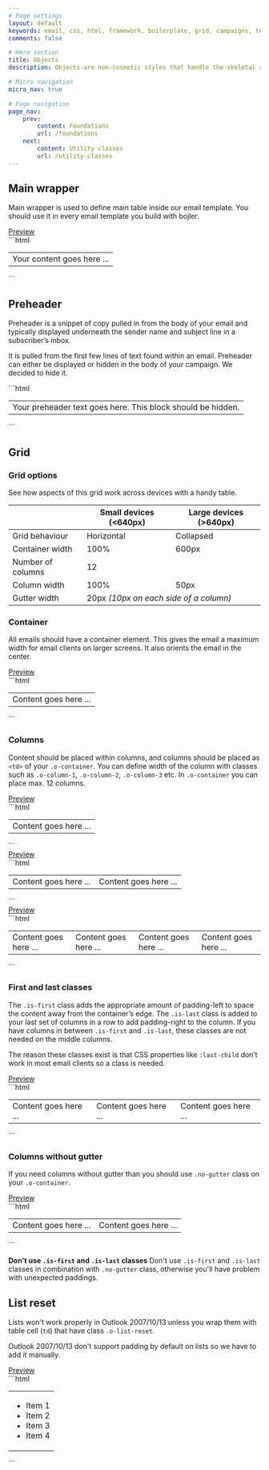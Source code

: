 ```yaml
---
# Page settings
layout: default
keywords: email, css, html, framework, boilerplate, grid, campaigns, templates, bojler, slicejack
comments: false

# Hero section
title: Objects
description: Objects are non-cosmetic styles that handle the skeletal aspect of a lot of UI components. Lets take a look at objects implemented into bojlers core.

# Micro navigation
micro_nav: true

# Page navigation
page_nav:
    prev:
        content: Foundations
        url: /foundations
    next:
        content: Utility classes
        url: /utility-classes
---
```


## Main wrapper
Main wrapper is used to define main table inside our email template.
You should use it in every email template you build with bojler.

<div class="example">
    <a href="../examples/objects/main-wrapper.html" target="blank">Preview</a>
</div>
```html
<html>
    <head></head>
    <body>
        <table class="o-main-wrapper" width="100%" border="0" cellpadding="0" cellspacing="0">
            <tr>
                <td class="o-main-wrapper__inner" align="center" valign="top"><!-- 10 -->
                    Your content goes here ...
                </td><!-- /.o-main-wrapper__inner -->
            </tr>
        </table><!-- /.o-main-wrapper -->
    </body>
</html>
```

## Preheader
Preheader is a snippet of copy pulled in from the body of your email and typically displayed underneath the sender name and subject line in a subscriber’s inbox.

It is pulled from the first few lines of text found within an email. Preheader can either be displayed or hidden in the body of your campaign. We decided to hide it.

<div class="example"></div>
```html
<table class="o-preheader" width="0" border="0" cellpadding="0" cellspacing="0">
    <tr>
        <td>Your preheader text goes here. This block should be hidden.</td>
    </tr>
</table><!-- /.o-preheader -->
```

## Grid
### Grid options
See how aspects of this grid work across devices with a handy table.
<table>
    <thead>
        <tr>
            <th></th>
            <th>Small devices (&lt;640px)</th>
            <th>Large devices (&gt;640px)</th>
        </tr>
    </thead>
    <tbody>
        <tr>
            <td>Grid behaviour</td>
            <td>Horizontal</td>
            <td>Collapsed</td>
        </tr>
        <tr>
            <td>Container width</td>
            <td>100%</td>
            <td>600px</td>
        </tr>
        <tr>
            <td>Number of columns</td>
            <td colspan="2">12</td>
        </tr>
        <tr>
            <td>Column width</td>
            <td>100%</td>
            <td>50px</td>
        </tr>
        <tr>
            <td>Gutter width</td>
            <td colspan="2">20px <i>(10px on each side of a column)</i></td>
        </tr>
    </tbody>
</table>

### Container
All emails should have a container element. This gives the email a maximum width for email clients on larger screens. It also orients the email in the center.

<div class="example">
    <a href="../examples/objects/grid/grid-1.html" target="blank">Preview</a>
</div>
```html
<table class="o-container" width="600" align="center" border="0" cellpadding="0" cellspacing="0">
    <tr>
        <td>
            Content goes here ...
        </td>
    </tr>
</table><!-- /.o-container -->
```

### Columns
Content should be placed within columns, and columns should be placed as `<td>` of your `.o-container`.
You can define width of the column with classes such as `.o-column-1`, `.o-column-2`, `.o-column-3` etc.
In `.o-container` you can place max. 12 columns.

<div class="example">
    <a href="../examples/objects/grid/grid-2.html" target="blank">Preview</a>
</div>
```html
<table class="o-container" width="600" align="center" border="0" cellpadding="0" cellspacing="0">
    <tr>
        <td class="o-column-12 is-first is-last">
            Content goes here ...
        </td><!-- /.o-col -->
    </tr>
</table><!-- /.o-container -->
```

<div class="example">
    <a href="../examples/objects/grid/grid-3.html" target="blank">Preview</a>
</div>
```html
<table class="o-container" width="600" align="center" border="0" cellpadding="0" cellspacing="0">
    <tr>
        <td class="o-column-6 is-first">
            Content goes here ...
        </td><!-- /.o-col -->
        <td class="o-column-6 is-last">
            Content goes here ...
        </td><!-- /.o-col -->
    </tr>
</table><!-- /.o-container -->
```

<div class="example">
    <a href="../examples/objects/grid/grid-4.html" target="blank">Preview</a>
</div>
```html
<table class="o-container" width="600" align="center" border="0" cellpadding="0" cellspacing="0">
    <tr>
        <td class="o-column-3 is-first">
            Content goes here ...
        </td><!-- /.o-col -->
        <td class="o-column-3">
            Content goes here ...
        </td><!-- /.o-col -->
        <td class="o-column-3">
            Content goes here ...
        </td><!-- /.o-col -->
        <td class="o-column-3 is-last">
            Content goes here ...
        </td><!-- /.o-col -->
    </tr>
</table><!-- /.o-container -->
```

### First and last classes
The `.is-first` class adds the appropriate amount of padding-left to space the content away from the container’s edge. The `.is-last` class is added to your last set of columns in a row to add padding-right to the column. If you have columns in between `.is-first` and `.is-last`, these classes are not needed on the middle columns.

The reason these classes exist is that CSS properties like `:last-child` don’t work in most email clients so a class is needed.

<div class="example">
    <a href="../examples/objects/grid/grid-5.html" target="blank">Preview</a>
</div>
```html
<table class="o-container" width="600" align="center" border="0" cellpadding="0" cellspacing="0">
    <tr>
        <td class="o-column-4 is-first">
            Content goes here ...
        </td><!-- /.o-col -->
        <td class="o-column-4">
            Content goes here ...
        </td><!-- /.o-col -->
        <td class="o-column-4 is-last">
            Content goes here ...
        </td><!-- /.o-col -->
    </tr>
</table><!-- /.o-container -->
```

### Columns without gutter
If you need columns without gutter than you should use `.no-gutter` class on your `.o-container`.

<div class="example">
    <a href="../examples/objects/grid/grid-6.html" target="blank">Preview</a>
</div>
```html
<table class="o-container no-gutter" width="600" align="center" border="0" cellpadding="0" cellspacing="0">
    <tr>
        <td class="o-column-6">
            Content goes here ...
        </td><!-- /.o-col -->
        <td class="o-column-6">
            Content goes here ...
        </td><!-- /.o-col -->
    </tr>
</table><!-- /.o-container -->
```

<div class="callout callout--warning">
    <p><strong>Don't use <code>.is-first</code> and <code>.is-last</code> classes</strong> Don't use <code>.is-first</code> and <code>.is-last</code> classes in combination with <code>.no-gutter</code> class, otherwise you'll have problem with unexpected paddings.</p>
</div>

## List reset
Lists won't work properly in Outlook 2007/10/13 unless you wrap them with table cell (`td`) that have class `.o-list-reset`.

Outlook 2007/10/13 don't support padding by default on lists so we have to add it manually.

<div class="example">
    <a href="../examples/objects/list-reset.html" target="blank">Preview</a>
</div>
```html
<table border="0" cellpadding="0" cellspacing="0">
    <tr>
        <td class="o-list-reset">
            <ul>
                <li>Item 1</li>
                <li>Item 2</li>
                <li>Item 3</li>
                <li>Item 4</li>
            </ul>
        </td>
    </tr>
</table>
```
